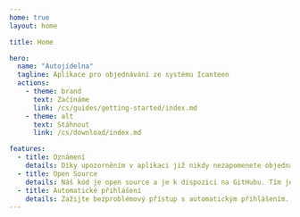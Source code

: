 ```yaml
---
home: true
layout: home

title: Home

hero:
  name: "Autojídelna"
  tagline: Aplikace pro objednávání ze systému Icanteen
  actions:
    - theme: brand
      text: Začínáme
      link: /cs/guides/getting-started/index.md
    - theme: alt
      text: Stáhnout
      link: /cs/download/index.md

features:
  - title: Oznámení
    details: Díky upozorněním v aplikaci již nikdy nezapomenete objednat oběd.
  - title: Open Source
    details: Náš kód je open source a je k dispozici na GitHubu. Tím je zajištěna jeho kvalita a bezpečnost.
  - title: Automatické přihlášení
    details: Zažijte bezproblémový přístup s automatickým přihlášením.
---
```

